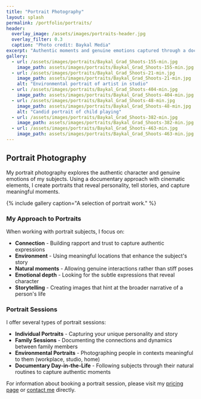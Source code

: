 ```yaml
---
title: "Portrait Photography"
layout: splash
permalink: /portfolio/portraits/
header:
  overlay_image: /assets/images/portraits-header.jpg
  overlay_filter: 0.3
  caption: "Photo credit: Baykal Media"
excerpt: "Authentic moments and genuine emotions captured through a documentary lens"
gallery:
  - url: /assets/images/portraits/Baykal_Grad_Shoots-155-min.jpg
    image_path: assets/images/portraits/Baykal_Grad_Shoots-155-min.jpg
  - url: /assets/images/portraits/Baykal_Grad_Shoots-21-min.jpg
    image_path: assets/images/portraits/Baykal_Grad_Shoots-21-min.jpg
    alt: "Environmental portrait of artist in studio"
  - url: /assets/images/portraits/Baykal_Grad_Shoots-404-min.jpg
    image_path: assets/images/portraits/Baykal_Grad_Shoots-404-min.jpg
  - url: /assets/images/portraits/Baykal_Grad_Shoots-48-min.jpg
    image_path: assets/images/portraits/Baykal_Grad_Shoots-48-min.jpg
    alt: "Candid portrait of child playing"
  - url: /assets/images/portraits/Baykal_Grad_Shoots-382-min.jpg
    image_path: assets/images/portraits/Baykal_Grad_Shoots-382-min.jpg
  - url: /assets/images/portraits/Baykal_Grad_Shoots-463-min.jpg
    image_path: assets/images/portraits/Baykal_Grad_Shoots-463-min.jpg
---
```


## Portrait Photography

My portrait photography explores the authentic character and genuine emotions of my subjects. Using a documentary approach with cinematic elements, I create portraits that reveal personality, tell stories, and capture meaningful moments.

{% include gallery caption="A selection of portrait work." %}

### My Approach to Portraits

When working with portrait subjects, I focus on:

- **Connection** - Building rapport and trust to capture authentic expressions
- **Environment** - Using meaningful locations that enhance the subject's story
- **Natural moments** - Allowing genuine interactions rather than stiff poses
- **Emotional depth** - Looking for the subtle expressions that reveal character
- **Storytelling** - Creating images that hint at the broader narrative of a person's life

### Portrait Sessions

I offer several types of portrait sessions:

- **Individual Portraits** - Capturing your unique personality and story
- **Family Sessions** - Documenting the connections and dynamics between family members
- **Environmental Portraits** - Photographing people in contexts meaningful to them (workplace, studio, home)
- **Documentary Day-in-the-Life** - Following subjects through their natural routines to capture authentic moments

For information about booking a portrait session, please visit my [pricing page](/pricing/) or [contact me](/contact/) directly.


